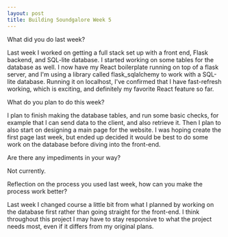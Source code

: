 ```yaml
---
layout: post
title: Building Soundgalore Week 5
---
```

What did you do last week?


Last week I worked on getting a full stack set up with a front end, Flask backend, and SQL-lite database. I started working on some tables for the database as well. I now have my React boilerplate running on top of a flask server, and I'm using a library called flask_sqlalchemy to work with a SQL-lite database. Running it on localhost, I've confirmed that I have fast-refresh working, which is exciting, and definitely my favorite React feature so far. 



What do you plan to do this week?

I plan to finish making the database tables, and run some basic checks, for example that I can send data to the client, and also retrieve it. Then I plan to also start on designing a main page for the website. I was hoping create the first page last week, but ended up decided it would be best to do some work on the database before diving into the front-end. 



Are there any impediments in your way?

Not currently.  



Reflection on the process you used last week, how can you make the process work better?

Last week I changed course a little bit from what I planned by working on the database first rather than going straight for the front-end. I think throughout this project I may have to stay responsive to what the project needs most, even if it differs from my original plans. 
